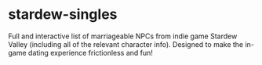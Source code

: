 # stardew-singles
Full and interactive list of marriageable NPCs from indie game Stardew Valley (including all of the relevant character info). Designed to make the in-game dating experience frictionless and fun!
